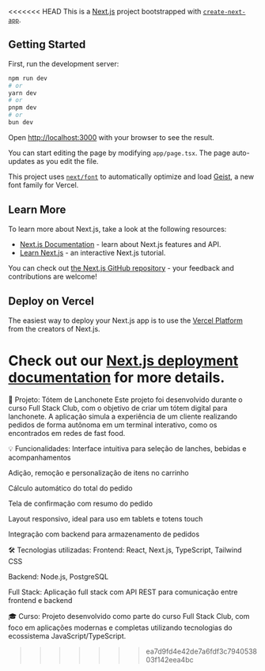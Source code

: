 <<<<<<< HEAD
This is a [Next.js](https://nextjs.org) project bootstrapped with [`create-next-app`](https://nextjs.org/docs/app/api-reference/cli/create-next-app).

## Getting Started

First, run the development server:

```bash
npm run dev
# or
yarn dev
# or
pnpm dev
# or
bun dev
```

Open [http://localhost:3000](http://localhost:3000) with your browser to see the result.

You can start editing the page by modifying `app/page.tsx`. The page auto-updates as you edit the file.

This project uses [`next/font`](https://nextjs.org/docs/app/building-your-application/optimizing/fonts) to automatically optimize and load [Geist](https://vercel.com/font), a new font family for Vercel.

## Learn More

To learn more about Next.js, take a look at the following resources:

- [Next.js Documentation](https://nextjs.org/docs) - learn about Next.js features and API.
- [Learn Next.js](https://nextjs.org/learn) - an interactive Next.js tutorial.

You can check out [the Next.js GitHub repository](https://github.com/vercel/next.js) - your feedback and contributions are welcome!

## Deploy on Vercel

The easiest way to deploy your Next.js app is to use the [Vercel Platform](https://vercel.com/new?utm_medium=default-template&filter=next.js&utm_source=create-next-app&utm_campaign=create-next-app-readme) from the creators of Next.js.

Check out our [Next.js deployment documentation](https://nextjs.org/docs/app/building-your-application/deploying) for more details.
=======
📌 Projeto: Tótem de Lanchonete
Este projeto foi desenvolvido durante o curso Full Stack Club, com o objetivo de criar um tótem digital para lanchonete. A aplicação simula a experiência de um cliente realizando pedidos de forma autônoma em um terminal interativo, como os encontrados em redes de fast food.

💡 Funcionalidades:
Interface intuitiva para seleção de lanches, bebidas e acompanhamentos

Adição, remoção e personalização de itens no carrinho

Cálculo automático do total do pedido

Tela de confirmação com resumo do pedido

Layout responsivo, ideal para uso em tablets e totens touch

Integração com backend para armazenamento de pedidos

🛠️ Tecnologias utilizadas:
Frontend: React, Next.js, TypeScript, Tailwind CSS

Backend: Node.js, PostgreSQL

Full Stack: Aplicação full stack com API REST para comunicação entre frontend e backend

🎓 Curso:
Projeto desenvolvido como parte do curso Full Stack Club, com foco em aplicações modernas e completas utilizando tecnologias do ecossistema JavaScript/TypeScript.
>>>>>>> ea7d9fd4e42de7a6fdf3c794053803f142eea4bc
